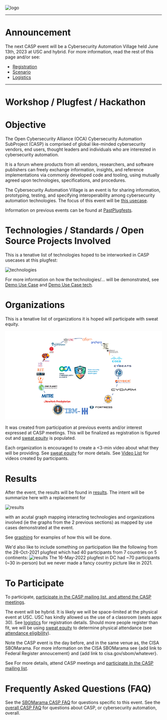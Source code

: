 ![logo](../../../Images/Casp-landscape3.png)

---

# Announcement

The next CASP event will be a Cybersecurity Automation Village
held June 13th, 2023 at USC and hybrid.
For more information, read the rest of this page and/or see:
* [Registration](./2023-06-13-USC/logistics.md#registration)
* [Scenario](./UseCases/README.md)
* [Logistics](./logistics.md)

---


# Workshop / Plugfest / Hackathon

# Objective
The Open Cybersecurity Alliance (OCA) Cybersecurity Automation SubProject (CASP) is comprised of global like-minded cybersecurity vendors, end users, thought leaders and individuals who are interested in cybersecurity automation.

It is a forum where products from all vendors, researchers, and software publishers can freely exchange information, insights, and reference implementations via commonly developed code and tooling, using mutually agreed upon technologies, specifications, and procedures.

The Cybersecurity Automation Village is an event is for 
sharing information, prototyping, testing, 
and specifying interoperability among cybersecurity automation technologies.
The focus of this event will be [this usecase](./UseCases/README.md).

Information on previous events can be found at
[PastPlugfests](../../PastPlugfests/).

# Technologies / Standards / Open Source Projects Involved
This is a tenative list of technologies hoped to be interworked
in CASP usecases at this plugfest:

![technologies](../../../Images/CASP_technologies.png)

For more information on how the technologies/... will be demonstrated,
see [Demo Use Case](./UseCases/README.md)
and [Demo Use Case tech](./UseCases/use_case_tech.md).

# Organizations
This is a tenative list of organizations it is hoped will participate
with sweat equity.

![orgs](../../../Images/CASP_orgs2.png)

It was created from participation at previous events and/or interest
expressed at CASP meetings.
This will be finalized as registration is figured out and
[sweat equity](./SweatEquity/README.md) is populated.

Each organization is encouraged to create a <3-min video about
what they will be providing. 
See [sweat equity](./SweatEquity/README.md)
for more details.
See [Video List](./SweatEquity/video_list.md) for videos created by 
participants.

# Results
After the event, the results will be found in [results](./Results/README.md).
The intent will be summarize here with a replacement for

![results](../../../Images/BigPictureConnections.png)

with an acutal graph mapping interacting technologies 
and organizations involved (ie the graphs from the 2 previous sections)
as mapped by use cases demonstrated at the event.

See [graphing](./SweatEquity/graphing_results.md) for examples of how this will be done.

We'd also like to include something on participation 
like the following from the 28-Oct-2021 plugfest which had 
40 participants from 7 countries on 5 continents:
![results](../../../Images/7_countries.png)
The 16-May-2022 plugfest in DC had ~70 participants (~30 in-person)
but we never made a fancy country picture like in 2021.

# To Participate
To participate,
[participate in the CASP mailing list, and attend the CASP meetings](https://lists.oasis-open-projects.org/g/oca-casp).

The event will be hybrid.
It is likely we will be space-limited 
at the physical event at USC.
USC has kindly allowed us the use of a classroom
(seats appx 30).
See [logistics](./logistics.md)
for registration details.
Should more people register
than fit, we will be using 
[sweat equity](./faq.md#what-is-sweat-equity)
to determine physical attendance
(see [attendance eligibility](./faq.md#how-will-physical-attendance-be-determined)).

Note the CASP event is the day before, 
and in the same venue as, 
the CISA SBOMarama.
For more information on the CISA SBOMarama 
see {add link to Federal Register annoucement} 
and {add link to cisa.gov/sbom/whatever}.

See 
For more details, attend CASP meetings
and [participate in the CASP mailing list](https://lists.oasis-open-projects.org/g/oca-casp).

# Frequently Asked Questions (FAQ)
See the [SBOMarama CASP FAQ](faq.md) for questions 
specific to this event. 
See the [overall CASP FAQ](../../CASP-FAQ.md) for questions 
about CASP, or cybersecurity automation, overall.

